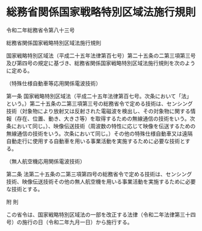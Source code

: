# 総務省関係国家戦略特別区域法施行規則

令和二年総務省令第八十三号

総務省関係国家戦略特別区域法施行規則

国家戦略特別区域法（平成二十五年法律第百七号）第二十五条の二第三項第三号及び第四号の規定に基づき、総務省関係国家戦略特別区域法施行規則を次のように定める。

（特殊仕様自動車等応用関係電波技術）

第一条 国家戦略特別区域法（平成二十五年法律第百七号。次条において「法」という。）第二十五条の二第三項第三号の総務省令で定める技術は、センシング技術（対象物により放射又は反射された電磁波を検出し、その対象物に関する情報（存在、位置、動き、大きさ等）を取得するための無線通信の技術をいう。次条において同じ。）、映像伝送技術（周波数の特性に応じて映像を伝送するための無線通信の技術をいう。次条において同じ。）その他の特殊仕様自動車又は遠隔自動走行に使用する自動車を用いる事業活動を実施するために必要な技術とする。

（無人航空機応用関係電波技術）

第二条 法第二十五条の二第三項第四号の総務省令で定める技術は、センシング技術、映像伝送技術その他の無人航空機を用いる事業活動を実施するために必要な技術とする。

附 則

この省令は、国家戦略特別区域法の一部を改正する法律（令和二年法律第三十四号）の施行の日（令和二年九月一日）から施行する。
